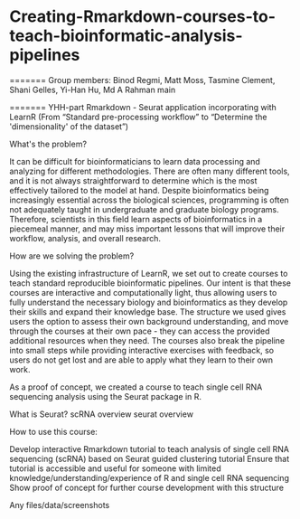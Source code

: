 # Creating-Rmarkdown-courses-to-teach-bioinformatic-analysis-pipelines


=======
Group members: Binod Regmi, Matt Moss, Tasmine Clement, Shani Gelles, Yi-Han Hu, Md A Rahman
main

=======
YHH-part
Rmarkdown - Seurat application incorporating with LearnR (From “Standard pre-processing workflow” to “Determine the 'dimensionality' of the dataset”)


What's the problem?

It can be difficult for bioinformaticians to learn data processing and analyzing for different methodologies. There are often many different tools, and it is not always straightforward to determine which is the most effectively tailored to the model at hand. Despite bioinformatics being increasingly essential across the biological sciences, programming is often not adequately taught in undergraduate and graduate biology programs. Therefore, scientists in this field learn aspects of bioinformatics in a piecemeal manner, and may miss important lessons that will improve their workflow, analysis, and overall research.

How are we solving the problem?

Using the existing infrastructure of LearnR, we set out to create courses to teach standard reproducible bioinformatic pipelines. Our intent is that these courses are interactive and computationally light, thus allowing users to fully understand the necessary biology and bioinformatics as they develop their skills and expand their knowledge base. The structure we used gives users the option to assess their own background understanding, and move through the courses at their own pace - they can access the provided additional resources when they need. The courses also break the pipeline into small steps while providing interactive exercises with feedback, so users do not get lost and are able to apply what they learn to their own work. 

As a proof of concept, we created a course to teach single cell RNA sequencing analysis using the Seurat package in R. 



What is Seurat?
scRNA overview
seurat overview


How to use this course:





Develop interactive Rmarkdown tutorial to teach analysis of single cell RNA sequencing (scRNA) based on Seurat guided clustering tutorial
Ensure that tutorial is accessible and useful for someone with limited knowledge/understanding/experience of R and single cell RNA sequencing
Show proof of concept for further course development with this structure

Any files/data/screenshots
